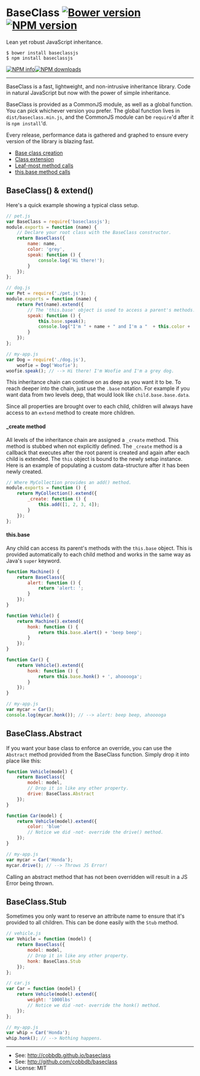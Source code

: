 # BaseClass [![Bower version](https://badge.fury.io/bo/baseclass.svg)](http://badge.fury.io/bo/baseclass) [![NPM version](https://badge.fury.io/js/baseclassjs.svg)](http://badge.fury.io/js/baseclassjs)

Lean yet robust JavaScript inheritance.

    $ bower install baseclassjs
    $ npm install baseclassjs

[![NPM info](https://nodei.co/npm/baseclassjs.png?stars=true&downloads=true)](https://nodei.co/npm-dl/baseclassjs/)[![NPM downloads](https://nodei.co/npm-dl/baseclassjs.png?months=6&height=2)](https://nodei.co/npm-dl/baseclassjs/)

-------------
BaseClass is a fast, lightweight, and non-intrusive inheritance
library. Code in natural JavaScript but now with the power of
simple inheritance.

BaseClass is provided as a CommonJS module, as well as a global function.
You can pick whichever version you prefer. The global function lives
in `dist/baseclass.min.js`, and the CommonJS module can be `require`'d
after it is `npm install`'d.

Every release, performance data is gathered and graphed to ensure every
version of the library is blazing fast.
* [Base class creation](https://plot.ly/~cobbdb/69/baseclass-create)
* [Class extension](https://plot.ly/~cobbdb/74/baseclass-extend)
* [Leaf-most method calls](https://plot.ly/~cobbdb/72/baseclass-use)
* [this.base method calls](https://plot.ly/~cobbdb/68/baseclass-base)

## BaseClass() & extend()
Here's a quick example showing a typical class setup.

```javascript
// pet.js
var BaseClass = require('baseclassjs');
module.exports = function (name) {
    // Declare your root class with the BaseClass constructor.
    return BaseClass({
        name: name,
        color: 'grey',
        speak: function () {
            console.log('Hi there!');
        }
    });
};
```
```javascript
// dog.js
var Pet = require('./pet.js');
module.exports = function (name) {
    return Pet(name).extend({
        // The 'this.base' object is used to access a parent's methods.
        speak: function () {
            this.base.speak();
            console.log("I'm " + name + " and I'm a "  + this.color + ' dog.');
        }
    });
};
```
```javascript
// my-app.js
var Dog = require('./dog.js'),
    woofie = Dog('Woofie');
woofie.speak(); // --> Hi there! I'm Woofie and I'm a grey dog.
```

This inheritance chain can continue on as deep as you want it to be. To
reach deeper into the chain, just use the `.base` notation. For example
if you want data from two levels deep, that would look
like `child.base.base.data`.

Since all properties are brought over to each child, children will always
have access to an `extend` method to create more children.

#### _create method
All levels of the inheritance chain are assigned a `_create` method. This
method is stubbed when not explicitly defined. The `_create` method is
a callback that executes after the root parent is created and again after
each child is extended. The `this` object is bound to the newly setup
instance. Here is an example of populating a custom data-structure after
it has been newly created.
```javascript
// Where MyCollection provides an add() method.
module.exports = function () {
    return MyCollection().extend({
        _create: function () {
            this.add([1, 2, 3, 4]);
        }
    });
};
```

#### this.base
Any child can access its parent's methods with the `this.base` object.
This is provided automatically to each child method and works in the
same way as Java's `super` keyword.

```javascript
function Machine() {
    return BaseClass({
        alert: function () {
            return 'alert: ';
        }
    });
}
```
```javascript
function Vehicle() {
    return Machine().extend({
        honk: function () {
            return this.base.alert() + 'beep beep';
        }
    });
}
```
```javascript
function Car() {
    return Vehicle().extend({
        honk: function () {
            return this.base.honk() + ', ahooooga';
        }
    });
}
```
```javascript
// my-app.js
var mycar = Car();
console.log(mycar.honk()); // --> alert: beep beep, ahooooga
```

## BaseClass.Abstract
If you want your base class to enforce an override, you can use the
`Abstract` method provided from the BaseClass function. Simply drop it into
place like this:

```javascript
function Vehicle(model) {
    return BaseClass({
        model: model,
        // Drop it in like any other property.
        drive: BaseClass.Abstract
    });
}
```
```javascript
function Car(model) {
    return Vehicle(model).extend({
        color: 'blue'
        // Notice we did -not- override the drive() method.
    });
}
```
```javascript
// my-app.js
var mycar = Car('Honda');
mycar.drive(); // --> Throws JS Error!
```

Calling an abstract method that has not been overridden will result in a
JS Error being thrown.

## BaseClass.Stub
Sometimes you only want to reserve an attribute name to ensure that it's
provided to all children. This can be done easily with the `Stub` method.

```javascript
// vehicle.js
var Vehicle = function (model) {
    return BaseClass({
        model: model,
        // Drop it in like any other property.
        honk: BaseClass.Stub
    });
};
```
```javascript
// car.js
var Car = function (model) {
    return Vehicle(model).extend({
        weight: '1000lbs'
        // Notice we did -not- override the honk() method.
    });
};
```
```javascript
// my-app.js
var whip = Car('Honda');
whip.honk(); // --> Nothing happens.
```

---------
* See: http://cobbdb.github.io/baseclass
* See: http://github.com/cobbdb/baseclass
* License: MIT
